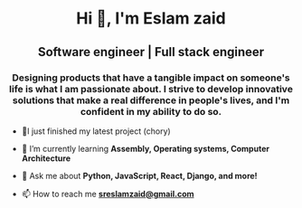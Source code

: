 <h1 align="center">Hi 👋, I'm Eslam zaid</h1>
<h2 align="center">Software engineer | Full stack engineer</h1>
<h3 align="center">Designing products that have a tangible impact on someone's life is what I am passionate about. I strive to develop innovative solutions that make a real difference in people's lives, and I'm confident in my ability to do so.</h3>


- 🔭I just finished my latest project (chory)

- 🌱 I’m currently learning **Assembly, Operating systems, Computer Architecture**

- 💬 Ask me about **Python, JavaScript, React, Django, and more!**

- 📫 How to reach me **sreslamzaid@gmail.com**


